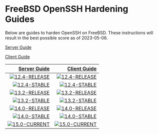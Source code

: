 # FreeBSD OpenSSH Hardening Guides

Below are guides to harden OpenSSH on FreeBSD.  These instructions will result in the best possible score as of 2023-05-06.

[Server Guide]

[Client Guide]

| [Server Guide]                                       | [Client Guide]                                       |
| -------------:                                       | -------------:                                       |
| [![12.4-RELEASE][server-12-4-release-badge]][builds] | [![12.4-RELEASE][client-12-4-release-badge]][builds] |
| [![12.4-STABLE][server-12-4-stable-badge]][builds]   | [![12.4-STABLE][client-12-4-stable-badge]][builds]   |
| [![13.2-RELEASE][server-13-2-release-badge]][builds] | [![13.2-RELEASE][client-13-2-release-badge]][builds] |
| [![13.2-STABLE][server-13-2-stable-badge]][builds]   | [![13.2-STABLE][client-13-2-stable-badge]][builds]   |
| [![14.0-RELEASE][server-14-0-release-badge]][builds] | [![14.0-RELEASE][client-14-0-release-badge]][builds] |
| [![14.0-STABLE][server-14-0-stable-badge]][builds]   | [![14.0-STABLE][client-14-0-stable-badge]][builds]   |
| [![15.0-CURRENT][server-15-0-current-badge]][builds] | [![15.0-CURRENT][client-15-0-current-badge]][builds] |

[Client Guide]: client.md
[Server Guide]: server.md
[builds]: https://cirrus-ci.com/github/bsdlabs/ssh-hardening/main
[client-12-4-release-badge]: https://api.cirrus-ci.com/github/bsdlabs/ssh-hardening.svg?task=Client%2012.4-RELEASE
[client-12-4-stable-badge]: https://api.cirrus-ci.com/github/bsdlabs/ssh-hardening.svg?task=Client%2012.4-STABLE
[client-13-2-release-badge]: https://api.cirrus-ci.com/github/bsdlabs/ssh-hardening.svg?task=Client%2013.2-RELEASE
[client-13-2-stable-badge]: https://api.cirrus-ci.com/github/bsdlabs/ssh-hardening.svg?task=Client%2013.2-STABLE
[client-14-0-release-badge]: https://api.cirrus-ci.com/github/bsdlabs/ssh-hardening.svg?task=Client%2014.0-RELEASE
[client-14-0-stable-badge]: https://api.cirrus-ci.com/github/bsdlabs/ssh-hardening.svg?task=Client%2014.0-STABLE
[client-15-0-current-badge]: https://api.cirrus-ci.com/github/bsdlabs/ssh-hardening.svg?task=Client%2015.0-CURRENT
[server-12-4-release-badge]: https://api.cirrus-ci.com/github/bsdlabs/ssh-hardening.svg?task=Server%2012.4-RELEASE
[server-12-4-stable-badge]: https://api.cirrus-ci.com/github/bsdlabs/ssh-hardening.svg?task=Server%2012.4-STABLE
[server-13-2-release-badge]: https://api.cirrus-ci.com/github/bsdlabs/ssh-hardening.svg?task=Server%2013.2-RELEASE
[server-13-2-stable-badge]: https://api.cirrus-ci.com/github/bsdlabs/ssh-hardening.svg?task=Server%2013.2-STABLE
[server-14-0-release-badge]: https://api.cirrus-ci.com/github/bsdlabs/ssh-hardening.svg?task=Server%2014.0-RELEASE
[server-14-0-stable-badge]: https://api.cirrus-ci.com/github/bsdlabs/ssh-hardening.svg?task=Server%2014.0-STABLE
[server-15-0-current-badge]: https://api.cirrus-ci.com/github/bsdlabs/ssh-hardening.svg?task=Server%2015.0-CURRENT
